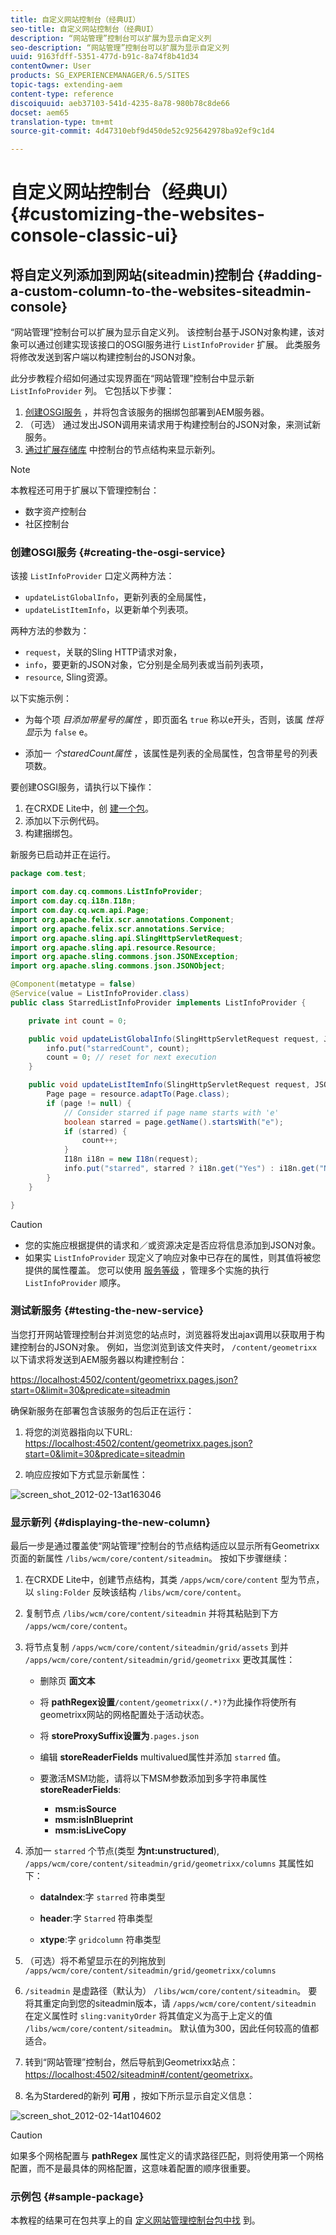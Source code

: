 ```yaml
---
title: 自定义网站控制台（经典UI）
seo-title: 自定义网站控制台（经典UI）
description: “网站管理”控制台可以扩展为显示自定义列
seo-description: “网站管理”控制台可以扩展为显示自定义列
uuid: 9163fdff-5351-477d-b91c-8a74f8b41d34
contentOwner: User
products: SG_EXPERIENCEMANAGER/6.5/SITES
topic-tags: extending-aem
content-type: reference
discoiquuid: aeb37103-541d-4235-8a78-980b78c8de66
docset: aem65
translation-type: tm+mt
source-git-commit: 4d47310ebf9d450de52c925642978ba92ef9c1d4

---
```



# 自定义网站控制台（经典UI）{#customizing-the-websites-console-classic-ui}

## 将自定义列添加到网站(siteadmin)控制台 {#adding-a-custom-column-to-the-websites-siteadmin-console}

“网站管理”控制台可以扩展为显示自定义列。 该控制台基于JSON对象构建，该对象可以通过创建实现该接口的OSGI服务进行 `ListInfoProvider` 扩展。 此类服务将修改发送到客户端以构建控制台的JSON对象。

此分步教程介绍如何通过实现界面在“网站管理”控制台中显示新 `ListInfoProvider` 列。 它包括以下步骤：

1. [创建OSGI服务](#creating-the-osgi-service) ，并将包含该服务的捆绑包部署到AEM服务器。
1. （可选） [](#testing-the-new-service) 通过发出JSON调用来请求用于构建控制台的JSON对象，来测试新服务。
1. [通过扩展存储库](#displaying-the-new-column) 中控制台的节点结构来显示新列。

>[!NOTE]
>
>本教程还可用于扩展以下管理控制台：
>
>* 数字资产控制台
>* 社区控制台
>



### 创建OSGI服务 {#creating-the-osgi-service}

该接 `ListInfoProvider` 口定义两种方法：

* `updateListGlobalInfo`，更新列表的全局属性，
* `updateListItemInfo`，以更新单个列表项。

两种方法的参数为：

* `request`，关联的Sling HTTP请求对象，
* `info`，要更新的JSON对象，它分别是全局列表或当前列表项，
* `resource`, Sling资源。

以下实施示例：

* 为每个项 *目添加带星号的属性* ，即页面名 `true` 称以e开头，否则，该属 *性将显*&#x200B;示为 `false` e。

* 添加一 *个staredCount属性* ，该属性是列表的全局属性，包含带星号的列表项数。

要创建OSGI服务，请执行以下操作：

1. 在CRXDE Lite中，创 [建一个包](/help/sites-developing/developing-with-crxde-lite.md#managing-a-bundle)。
1. 添加以下示例代码。
1. 构建捆绑包。

新服务已启动并正在运行。

```java
package com.test;

import com.day.cq.commons.ListInfoProvider;
import com.day.cq.i18n.I18n;
import com.day.cq.wcm.api.Page;
import org.apache.felix.scr.annotations.Component;
import org.apache.felix.scr.annotations.Service;
import org.apache.sling.api.SlingHttpServletRequest;
import org.apache.sling.api.resource.Resource;
import org.apache.sling.commons.json.JSONException;
import org.apache.sling.commons.json.JSONObject;

@Component(metatype = false)
@Service(value = ListInfoProvider.class)
public class StarredListInfoProvider implements ListInfoProvider {

    private int count = 0;

    public void updateListGlobalInfo(SlingHttpServletRequest request, JSONObject info, Resource resource) throws JSONException {
        info.put("starredCount", count);
        count = 0; // reset for next execution
    }

    public void updateListItemInfo(SlingHttpServletRequest request, JSONObject info, Resource resource) throws JSONException {
        Page page = resource.adaptTo(Page.class);
        if (page != null) {
            // Consider starred if page name starts with 'e'
            boolean starred = page.getName().startsWith("e");
            if (starred) {
                count++;
            }
            I18n i18n = new I18n(request);
            info.put("starred", starred ? i18n.get("Yes") : i18n.get("No"));
        }
    }

}
```

>[!CAUTION]
>
>* 您的实施应根据提供的请求和／或资源决定是否应将信息添加到JSON对象。
>* 如果实 `ListInfoProvider` 现定义了响应对象中已存在的属性，则其值将被您提供的属性覆盖。
   >  您可以使用 [服务等级](https://www.osgi.org/javadoc/r2/org/osgi/framework/Constants.html#SERVICE_RANKING) ，管理多个实施的执行 `ListInfoProvider` 顺序。
>



### 测试新服务 {#testing-the-new-service}

当您打开网站管理控制台并浏览您的站点时，浏览器将发出ajax调用以获取用于构建控制台的JSON对象。 例如，当您浏览到该文件夹时， `/content/geometrixx` 以下请求将发送到AEM服务器以构建控制台：

[https://localhost:4502/content/geometrixx.pages.json?start=0&amp;limit=30&amp;predicate=siteadmin](https://localhost:4502/content/geometrixx.pages.json?start=0&limit=30&predicate=siteadmin)

确保新服务在部署包含该服务的包后正在运行：

1. 将您的浏览器指向以下URL:
   [https://localhost:4502/content/geometrixx.pages.json?start=0&amp;limit=30&amp;predicate=siteadmin](https://localhost:4502/content/geometrixx.pages.json?start=0&limit=30&predicate=siteadmin)

1. 响应应按如下方式显示新属性：

![screen_shot_2012-02-13at163046](assets/screen_shot_2012-02-13at163046.png)

### 显示新列 {#displaying-the-new-column}

最后一步是通过覆盖使“网站管理”控制台的节点结构适应以显示所有Geometrixx页面的新属性 `/libs/wcm/core/content/siteadmin`。 按如下步骤继续：

1. 在CRXDE Lite中，创建节点结构，其类 `/apps/wcm/core/content` 型为节点，以 `sling:Folder` 反映该结构 `/libs/wcm/core/content`。

1. 复制节点 `/libs/wcm/core/content/siteadmin` 并将其粘贴到下方 `/apps/wcm/core/content`。

1. 将节点复制 `/apps/wcm/core/content/siteadmin/grid/assets` 到并 `/apps/wcm/core/content/siteadmin/grid/geometrixx` 更改其属性：

   * 删除页 **面文本**

   * 将 **pathRegex设置**`/content/geometrixx(/.*)?`为此操作将使所有geometrixx网站的网格配置处于活动状态。

   * 将 **storeProxySuffix设置为**`.pages.json`

   * 编辑 **storeReaderFields** multivalued属性并添加 `starred` 值。

   * 要激活MSM功能，请将以下MSM参数添加到多字符串属性 **storeReaderFields**:

      * **msm:isSource**
      * **msm:isInBlueprint**
      * **msm:isLiveCopy**

1. 添加一 `starred` 个节点(类型 **为nt:unstructured**), `/apps/wcm/core/content/siteadmin/grid/geometrixx/columns` 其属性如下：

   * **dataIndex**:字 `starred` 符串类型

   * **header**:字 `Starred` 符串类型

   * **xtype**:字 `gridcolumn` 符串类型

1. （可选）将不希望显示在的列拖放到 `/apps/wcm/core/content/siteadmin/grid/geometrixx/columns`

1. `/siteadmin` 是虚路径（默认为） `/libs/wcm/core/content/siteadmin`。
要将其重定向到您的siteadmin版本，请 `/apps/wcm/core/content/siteadmin` 在定义属性时 `sling:vanityOrder` 将其值定义为高于上定义的值 `/libs/wcm/core/content/siteadmin`。 默认值为300，因此任何较高的值都适合。

1. 转到“网站管理”控制台，然后导航到Geometrixx站点：
   [https://localhost:4502/siteadmin#/content/geometrixx](https://localhost:4502/siteadmin#/content/geometrixx)。

1. 名为Stardered的新列 **可用** ，按如下所示显示自定义信息：

![screen_shot_2012-02-14at104602](assets/screen_shot_2012-02-14at104602.png)

>[!CAUTION]
>
>如果多个网格配置与 **pathRegex** 属性定义的请求路径匹配，则将使用第一个网格配置，而不是最具体的网格配置，这意味着配置的顺序很重要。

### 示例包 {#sample-package}

本教程的结果可在包共享上的自 [定义网站管理控制台包中找](https://localhost:4502/crx/packageshare/index.html/content/marketplace/marketplaceProxy.html?packagePath=/content/companies/public/adobe/packages/helper/customizing-siteadmin) 到。
